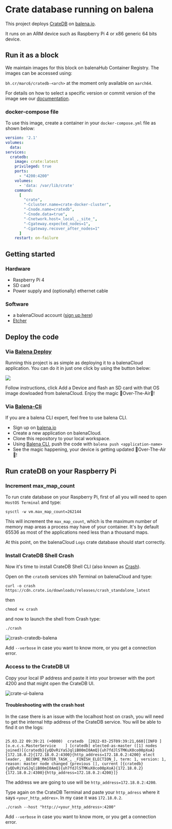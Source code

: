 # Crate database running on balena

This project deploys [CrateDB](https://crate.io/) on [balena.io](https://balena.io). 

It runs on an ARM device such as Raspberry Pi 4 or x86 generic 64 bits device.

## Run it as a block

We maintain images for this block on balenaHub Container Registry. The images can be accessed using:

`bh.cr/marc6/cratedb-<arch>` at the moment only available on `aarch64`.

For details on how to select a specific version or commit version of the image see our [documentation](https://github.com/balena-io/open-balena-registry-proxy/#usage).

### docker-compose file

To use this image, create a container in your `docker-compose.yml` file as shown below:

```yaml
version: '2.1'
volumes:
  data:
services:
  cratedb:
    image: crate:latest
    privileged: true
    ports:
      - "4200:4200"
    volumes:
      - 'data: /var/lib/crate'
    command:
      [
        "crate",
        "-Ccluster.name=crate-docker-cluster",
        "-Cnode.name=cratedb",
        "-Cnode.data=true",
        "-Cnetwork.host=_local_,_site_",
        "-Cgateway.expected_nodes=1",
        "-Cgateway.recover_after_nodes=1"
      ]
    restart: on-failure

```

## Getting started

### Hardware

* Raspberry Pi 4
* SD card 
* Power supply and (optionally) ethernet cable

### Software

* a balenaCloud account ([sign up here](https://dashboard.balena-cloud.com/))
* [Etcher](https://balena.io/etcher)

## Deploy the code

### Via [Balena Deploy](https://www.balena.io/docs/learn/deploy/deploy-with-balena-button/)

Running this project is as simple as deploying it to a balenaCloud application. You can do it in just one click by using the button below:

[![](https://www.balena.io/deploy.png)](https://dashboard.balena-cloud.com/deploy?repoUrl=https://github.com/mpous/crate-balena)

Follow instructions, click Add a Device and flash an SD card with that OS image dowloaded from balenaCloud. Enjoy the magic 🌟Over-The-Air🌟!


### Via [Balena-Cli](https://www.balena.io/docs/reference/balena-cli/)

If you are a balena CLI expert, feel free to use balena CLI.

- Sign up on [balena.io](https://dashboard.balena.io/signup)
- Create a new application on balenaCloud.
- Clone this repository to your local workspace.
- Using [Balena CLI](https://www.balena.io/docs/reference/cli/), push the code with `balena push <application-name>`
- See the magic happening, your device is getting updated 🌟Over-The-Air🌟!

## Run crateDB on your Raspberry Pi

### Increment max_map_count

To run crate database on your Raspberry Pi, first of all you will need to open `HostOS Terminal` and type:

`sysctl -w vm.max_map_count=262144`

This will increment the `max_map_count`, which is the maximum number of memory map areas a process may have of your container. It's by default  65536 as most of the applications need less than a thousand maps.

At this point, on the balenaCloud `Logs` crate database should start correctly.

### Install CrateDB Shell Crash

Now it's time to install CrateDB Shell CLI (also known as [Crash](https://crate.io/docs/crate/crash/en/0.27/getting-started.html#standalone)).

Open on the `cratedb` services shh Terminal on balenaCloud and type:

`curl -o crash https://cdn.crate.io/downloads/releases/crash_standalone_latest`

then

`chmod +x crash`

and now to launch the shell from Crash type:

`./crash`

![crash-cratedb-balena](https://user-images.githubusercontent.com/173156/160127035-a582065e-b518-4fdd-9d35-f2def5aaf48a.png)

Add `--verbose` in case you want to know more, or you get a connection error.


### Access to the CrateDB UI

Copy your local IP address and paste it into your browser with the port 4200 and that might open the CrateDB UI.

![crate-ui-balena](https://user-images.githubusercontent.com/173156/160127077-a720e83f-4c16-4251-b220-26782072ec6e.png)



#### Troubleshooting with the crash host


In the case there is an issue with the localhost host on crash, you will need to get the internal http address of the CrateDB service. You will be able to find it on the logs:

```

25.03.22 09:39:21 (+0000)  cratedb  [2022-03-25T09:39:21,660][INFO ][o.e.c.s.MasterService    ] [cratedb] elected-as-master ([1] nodes joined)[{cratedb}{yQDvRiYaSJqliB00mI0AmQ}{uh7fdJlSTMKuX0co00pXoA}{172.18.0.2}{172.18.0.2:4300}{http_address=172.18.0.2:4200} elect leader, _BECOME_MASTER_TASK_, _FINISH_ELECTION_], term: 1, version: 1, reason: master node changed {previous [], current [{cratedb}{yQDvRiYaSJqliB00mI0AmQ}{uh7fdJlSTMKuX0co00pXoA}{172.18.0.2}{172.18.0.2:4300}{http_address=172.18.0.2:4200}]}

```

The address we are going to use will be `http_address=172.18.0.2:4200`.


Type again on the CrateDB Terminal and paste your `http_adress` where it says `<your_http_addres>`. In my case it was `172.18.0.2`.

`./crash --host "http://<your_http_address>:4200" `

Add `--verbose` in case you want to know more, or you get a connection error.


